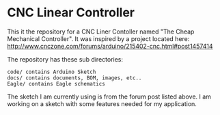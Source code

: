 # CNC Linear Controller

This it the repository for a CNC Liner Contoller named "The Cheap Mechanical Controller".  It was inspired by a project located here:   http://www.cnczone.com/forums/arduino/215402-cnc.html#post1457414

The repository has these sub directories:

    code/ contains Arduino Sketch
    docs/ contains documents, BOM, images, etc..
    Eagle/ contains Eagle schematics
    
The sketch I am currently using is from the forum post listed above.  I am working on a sketch with some features needed for my application.
